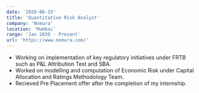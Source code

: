 ```yaml
---
date: '2020-06-15'
title: 'Quantitative Risk Analyst'
company: 'Nomura'
location: 'Mumbai'
range: 'Jan 2020 - Present'
url: 'https://www.nomura.com/'
---
```

- Working on implementation of key regulatory initiatives under FRTB such as P&L Attribution Test and SBA.
- Worked on modelling and computation of Economic Risk under Capital Allocation and Ratings Methodology Team.
- Recieved Pre Placement offer after the completion of my internship.
